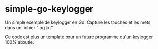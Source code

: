 # simple-go-keylogger
Un simple exemple de keylogger en Go. Capture les touches et les mets dans un fichier "log.txt"

Ce code est plus un template pour un future programme qu'un keylogger 100% aboutie.
